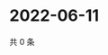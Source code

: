 # 2022-06-11

共 0 条

<!-- BEGIN WEIBO -->
<!-- 最后更新时间 Sat Jun 11 2022 06:12:02 GMT+0800 (China Standard Time) -->

<!-- END WEIBO -->
